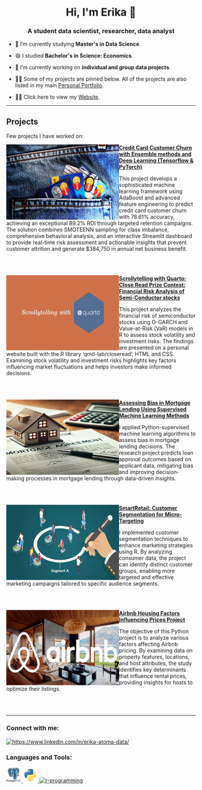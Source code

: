 <h1 align="center">Hi, I'm Erika 👋</h1>
<h3 align="center">A student data scientist, researcher, data analyst </h3>

- 🌱 I’m currently studying **Master's in Data Science**.
- 😄 I studied **Bachelor's in Science: Economics**.
- 🔭 I’m currently working on **individual and group data projects**. 

- 👨‍💻 Some of my projects are pinned below. All of the projects are also listed in my main [Personal Portfolio](https://github.com/erica-prog/portfolio/tree/main).
- 👨‍💻 Click here to view my [Website](https://erica-prog-website.com/).

----
## Projects

Few projects I have worked on:

<img align="left" width="300" height="200" src="assets/credit_card_customer_churn.png"> **[Credit Card Customer Churn with Ensemble methods and Deep Learning (Tensorflow & PyTorch)](https://github.com/erica-prog/capital_one_credit_risk_customer_churn)**

This project develops a sophisticated machine learning framework using AdaBoost and advanced feature engineering to predict credit card customer churn with 78.61% accuracy, achieving an exceptional 89.2% ROI through targeted retention campaigns. The solution combines SMOTEENN sampling for class imbalance, comprehensive behavioral analysis, and an interactive Streamlit dashboard to provide real-time risk assessment and actionable insights that prevent customer attrition and generate $384,750 in annual net business benefit.

<br clear="left"><br>


<img align="left" width="300" height="200" src="assets/scrollytelling.png"> **[Scrollytelling with Quarto: Close Read Prize Contest: Financial Risk Analysis of Semi-Conductor stocks](https://github.com/erica-prog/erica-prog.github.io)**

This project analyzes the financial risk of semiconductor stocks using O-GARCH and Value-at-Risk (VaR) models in R to assess stock volatility and investment risks. The findings are presented on a personal website built with the R library ‘qmd-lab/closeread’, HTML and CSS. Examining stock volatility and investment risks highlights key factors influencing market fluctuations and helps investors make informed decisions. 

<br clear="left"><br>

<img align="left" width="300" height="200" src="assets/mortgage.png"> **[Assessing Bias in Mortgage Lending Using Supervised Machine Learning Methods](https://github.com/erica-prog/mortgage-lending-using-supervised-ml-methods)**

I applied Python-supervised machine learning algorithms to assess bias in mortgage lending decisions. The research project predicts loan approval outcomes based on applicant data, mitigating bias and improving decision-making processes in mortgage lending through data-driven insights.

<br clear="left"><br>

<img align="left" width="300" height="200" src="assets/customer-segmentation.png"> **[SmartRetail: Customer Segmentation for Micro-Targeting](https://github.com/erica-prog/customer-segmentation-for-micro-targeting)**

I implemented customer segmentation techniques to enhance marketing strategies using R. By analyzing consumer data, the project can identify distinct customer groups, enabling more targeted and effective marketing campaigns tailored to specific audience segments.

<br clear="left"><br>

<img align="left" width="300" height="200" src="assets/airbnb.png"> **[Airbnb Housing Factors Influencing Prices Project](https://github.com/erica-prog/Airbnb-factors-prices-project)**

The objective of this Python project is to analyze various factors affecting Airbnb pricing. By examining data on property features, locations, and host attributes, the study identifies key determinants that influence rental prices, providing insights for hosts to optimize their listings.

<br clear="left"><br>

----

<h3 align="left">Connect with me:</h3>
<p align="left">
<a href="https://www.linkedin.com/in/erika-atoma-data/" target="blank"><img align="center" src="https://raw.githubusercontent.com/rahuldkjain/github-profile-readme-generator/master/src/images/icons/Social/linked-in-alt.svg" alt="https://www.linkedin.com/in/erika-atoma-data/" height="30" width="40" /></a>
</p>

<h3 align="left">Languages and Tools:</h3>
<p align="left"> <a href="https://www.postgresql.org" target="_blank" rel="noreferrer"> <img src="https://raw.githubusercontent.com/devicons/devicon/master/icons/postgresql/postgresql-original-wordmark.svg" alt="postgresql" width="40" height="40"/> </a> <a href="https://www.python.org" target="_blank" rel="noreferrer"> <img src="https://raw.githubusercontent.com/devicons/devicon/master/icons/python/python-original.svg" alt="python" width="40" height="40"/> </a> <a href="https://skillicons.dev" target="_blank" rel="noreferrer"> <img src="https://skillicons.dev/icons?i=r&theme=light" alt="r-programming" width="40" height="40"/> </a> </p>



